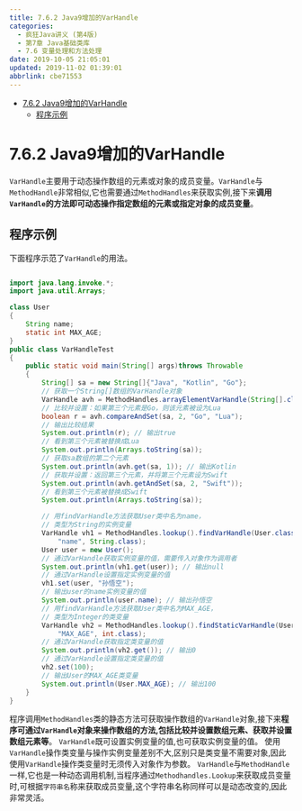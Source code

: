 ```yaml
---
title: 7.6.2 Java9增加的VarHandle
categories: 
  - 疯狂Java讲义 (第4版)
  - 第7章 Java基础类库
  - 7.6 变量处理和方法处理
date: 2019-10-05 21:05:01
updated: 2019-11-02 01:39:01
abbrlink: cbe71553
---
```

- [7.6.2 Java9增加的VarHandle](/ReadingNotes/cbe71553/#7-6-2-Java9增加的VarHandle)
    - [程序示例](/ReadingNotes/cbe71553/#程序示例)

<!--more-->
<script src="https://cdn.bootcss.com/jquery/3.4.0/jquery.slim.min.js"></script>
<script>$(document).ready(function () {$(".post-body > ul:nth-child(1)").hide();});</script>

<!--end-->
<!--SSTStart-->
# 7.6.2 Java9增加的VarHandle #
`VarHandle`主要用于动态操作数组的元素或对象的成员变量。`VarHandle`与`MethodHandle`非常相似,它也需要通过`MethodHandles`来获取实例,接下来**调用`VarHandle`的方法即可动态操作指定数组的元素或指定对象的成员变量**。
<!--SSTStop-->
## 程序示例 ##
下面程序示范了`VarHandle`的用法。
```java

import java.lang.invoke.*;
import java.util.Arrays;

class User
{
	String name;
	static int MAX_AGE;
}
public class VarHandleTest
{
	public static void main(String[] args)throws Throwable
	{
		String[] sa = new String[]{"Java", "Kotlin", "Go"};
		// 获取一个String[]数组的VarHandle对象
		VarHandle avh = MethodHandles.arrayElementVarHandle(String[].class);
		// 比较并设置：如果第三个元素是Go，则该元素被设为Lua
		boolean r = avh.compareAndSet(sa, 2, "Go", "Lua");
		// 输出比较结果
		System.out.println(r); // 输出true
		// 看到第三个元素被替换成Lua
		System.out.println(Arrays.toString(sa));
		// 获取sa数组的第二个元素
		System.out.println(avh.get(sa, 1)); // 输出Kotlin
		// 获取并设置：返回第三个元素，并将第三个元素设为Swift
		System.out.println(avh.getAndSet(sa, 2, "Swift"));
		// 看到第三个元素被替换成Swift
		System.out.println(Arrays.toString(sa));

		// 用findVarHandle方法获取User类中名为name，
		// 类型为String的实例变量
		VarHandle vh1 = MethodHandles.lookup().findVarHandle(User.class,
			"name", String.class);
		User user = new User();
		// 通过VarHandle获取实例变量的值，需要传入对象作为调用者
		System.out.println(vh1.get(user)); // 输出null
		// 通过VarHandle设置指定实例变量的值
		vh1.set(user, "孙悟空");
		// 输出user的name实例变量的值
		System.out.println(user.name); // 输出孙悟空
		// 用findVarHandle方法获取User类中名为MAX_AGE，
		// 类型为Integer的类变量
		VarHandle vh2 = MethodHandles.lookup().findStaticVarHandle(User.class,
			"MAX_AGE", int.class);
		// 通过VarHandle获取指定类变量的值
		System.out.println(vh2.get()); // 输出0
		// 通过VarHandle设置指定类变量的值
		vh2.set(100);
		// 输出User的MAX_AGE类变量
		System.out.println(User.MAX_AGE); // 输出100
	}
}
```
<!--SSTStart-->
程序调用`MethodHandles`类的静态方法可获取操作数组的`VarHandle`对象,接下来**程序可通过`VarHandle`对象来操作数组的方法,包括比较并设置数组元素、获取并设置数组元素等**。
`VarHandle`既可设置实例变量的值,也可获取实例变量的值。
使用`VarHandle`操作类变量与操作实例变量差别不大,区别只是类变量不需要对象,因此使用`VarHandle`操作类变量时无须传入对象作为参数。
`VarHandle`与`MethodHandle`一样,它也是一种动态调用机制,当程序通过`Methodhandles.Lookup`来获取成员变量时,可根据`字符串名`称来获取成员变量,这个字符串名称同样可以是动态改变的,因此非常灵活。
<!--SSTStop-->

